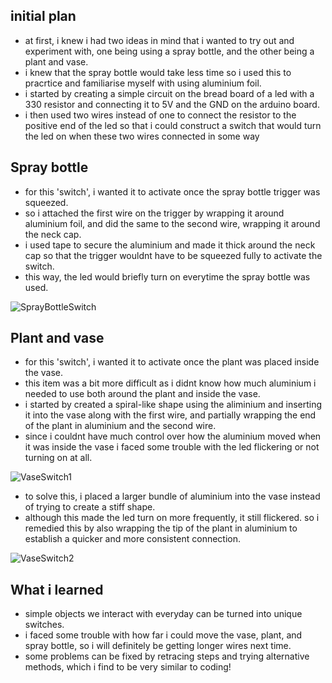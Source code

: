 ## initial plan
- at first, i knew i had two ideas in mind that i wanted to try out and experiment with, one being using a spray bottle, and the other being a plant and vase. 
- i knew that the spray bottle would take less time so i used this to pracrtice and familiarise myself with using aluminium foil.
- i started by creating a simple circuit on the bread board of a led with a 330 resistor and connecting it to 5V and the GND on the arduino board.
- i then used two wires instead of one to connect the resistor to the positive end of the led so that i could construct a switch that would turn the led on when these two wires connected in some way

## Spray bottle
- for this 'switch', i wanted it to activate once the spray bottle trigger was squeezed. 
- so i attached the first wire on the trigger by wrapping it around aluminium foil, and did the same to the second wire, wrapping it around the neck cap.
- i used tape to secure the aluminium and made it thick around the neck cap so that the trigger wouldnt have to be squeezed fully to activate the switch.
-  this way, the led would briefly turn on everytime the spray bottle was used.

![SprayBottleSwitch](https://user-images.githubusercontent.com/98512587/160926604-c10d65e0-12ba-4227-9429-8563f03b940e.gif)

## Plant and vase
- for this 'switch', i wanted it to activate once the plant was placed inside the vase.
- this item was a bit more difficult as i didnt know how much aluminium i needed to use both around the plant and inside the vase. 
- i started by created a spiral-like shape using the aliminium and inserting it into the vase along with the first wire, and partially wrapping the end of the plant in aluminium and the second wire.
- since i couldnt have much control over how the aluminium moved when it was inside the vase i faced some trouble with the led flickering or not turning on at all.

![VaseSwitch1](https://user-images.githubusercontent.com/98512587/160928354-c633bc54-5f9d-4ec3-985f-71d7930becf1.gif)

- to solve this, i placed a larger bundle of aluminium into the vase instead of trying to create a stiff shape.
- although this made the led turn on more frequently, it still flickered. so i remedied this by also wrapping the tip of the plant in aluminium to establish a quicker and more consistent connection.

![VaseSwitch2](https://user-images.githubusercontent.com/98512587/160928384-e50d6235-1c9c-428f-890f-c0d739b4637c.gif)

## What i learned
- simple objects we interact with everyday can be turned into unique switches.
- i faced some trouble with how far i could move the vase, plant, and spray bottle, so i will definitely be getting longer wires next time.
- some problems can be fixed by retracing steps and trying alternative methods, which i find to be very similar to coding!

